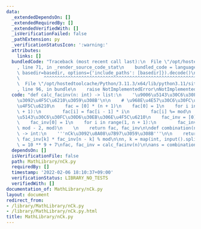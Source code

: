 ```yaml
---
data:
  _extendedDependsOn: []
  _extendedRequiredBy: []
  _extendedVerifiedWith: []
  _isVerificationFailed: false
  _pathExtension: py
  _verificationStatusIcon: ':warning:'
  attributes:
    links: []
  bundledCode: "Traceback (most recent call last):\n  File \"/opt/hostedtoolcache/Python/3.11.3/x64/lib/python3.11/site-packages/onlinejudge_verify/documentation/build.py\"\
    , line 71, in _render_source_code_stat\n    bundled_code = language.bundle(stat.path,\
    \ basedir=basedir, options={'include_paths': [basedir]}).decode()\n          \
    \         ^^^^^^^^^^^^^^^^^^^^^^^^^^^^^^^^^^^^^^^^^^^^^^^^^^^^^^^^^^^^^^^^^^^^^^^^^^^^^^^^^\n\
    \  File \"/opt/hostedtoolcache/Python/3.11.3/x64/lib/python3.11/site-packages/onlinejudge_verify/languages/python.py\"\
    , line 96, in bundle\n    raise NotImplementedError\nNotImplementedError\n"
  code: "def calc_facinv(n: int) -> list:\n    '\u9006\u5143\u30C6\u30FC\u30D6\u30EB\
    \u3092\u4F5C\u6210\u3059\u308B'\n\n    # \u968E\u4E57\u30C6\u30FC\u30D6\u30EB\u306E\
    \u4F5C\u6210\n    fac = [0] * (n + 1)\n    fac[0] = 1\n    for i in range(1, n\
    \ + 1):\n        fac[i] = fac[i - 1] * i\n        fac[i] %= mod\n    \n    # \u9006\
    \u5143\u30C6\u30FC\u30D6\u30EB\u306E\u4F5C\u6210\n    fac_inv = [0] * (n + 1)\n\
    \    fac_inv[0] = 1\n    for i in range(1, n + 1):\n        fac_inv[i] = pow(fac[i],\
    \ mod - 2, mod)\n    \n    return fac, fac_inv\n\ndef combination(n: int, k: int)\
    \ -> int:\n    '''nCk\u3092\u8A08\u7B97\u3059\u308B'''\n\n    return fac[n] *\
    \ fac_inv[k] * fac_inv[n - k] % mod\n\nn, k = map(int, input().split())\n\nmod\
    \ = 10 ** 9 + 7\nfac, fac_inv = calc_facinv(n)\n\nans = combination(n, k)\nprint(ans)"
  dependsOn: []
  isVerificationFile: false
  path: MathLibrary/nCk.py
  requiredBy: []
  timestamp: '2022-02-06 18:10:37+09:00'
  verificationStatus: LIBRARY_NO_TESTS
  verifiedWith: []
documentation_of: MathLibrary/nCk.py
layout: document
redirect_from:
- /library/MathLibrary/nCk.py
- /library/MathLibrary/nCk.py.html
title: MathLibrary/nCk.py
---
```

